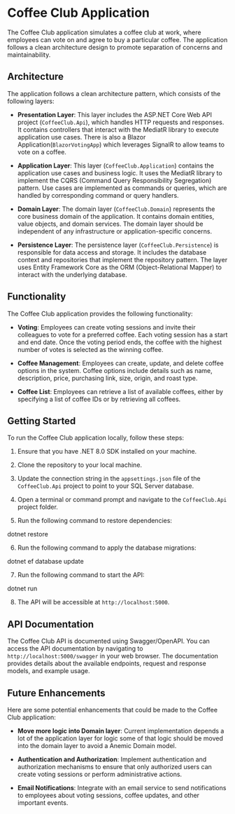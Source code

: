 # Coffee Club Application

The Coffee Club application simulates a coffee club at work, where employees can vote on and agree to buy a particular coffee. The application follows a clean architecture design to promote separation of concerns and maintainability.

## Architecture

The application follows a clean architecture pattern, which consists of the following layers:

- **Presentation Layer**: This layer includes the ASP.NET Core Web API project (`CoffeeClub.Api`), which handles HTTP requests and responses. It contains controllers that interact with the MediatR library to execute application use cases. There is also a Blazor Application(`BlazorVotingApp`) which leverages SignalR to allow teams to vote on a coffee.

- **Application Layer**: This layer (`CoffeeClub.Application`) contains the application use cases and business logic. It uses the MediatR library to implement the CQRS (Command Query Responsibility Segregation) pattern. Use cases are implemented as commands or queries, which are handled by corresponding command or query handlers.

- **Domain Layer**: The domain layer (`CoffeeClub.Domain`) represents the core business domain of the application. It contains domain entities, value objects, and domain services. The domain layer should be independent of any infrastructure or application-specific concerns.

- **Persistence Layer**: The persistence layer (`CoffeeClub.Persistence`) is responsible for data access and storage. It includes the database context and repositories that implement the repository pattern. The layer uses Entity Framework Core as the ORM (Object-Relational Mapper) to interact with the underlying database.

## Functionality

The Coffee Club application provides the following functionality:

- **Voting**: Employees can create voting sessions and invite their colleagues to vote for a preferred coffee. Each voting session has a start and end date. Once the voting period ends, the coffee with the highest number of votes is selected as the winning coffee.

- **Coffee Management**: Employees can create, update, and delete coffee options in the system. Coffee options include details such as name, description, price, purchasing link, size, origin, and roast type.

- **Coffee List**: Employees can retrieve a list of available coffees, either by specifying a list of coffee IDs or by retrieving all coffees.

## Getting Started

To run the Coffee Club application locally, follow these steps:

1. Ensure that you have .NET 8.0 SDK installed on your machine.

2. Clone the repository to your local machine.

3. Update the connection string in the `appsettings.json` file of the `CoffeeClub.Api` project to point to your SQL Server database.

4. Open a terminal or command prompt and navigate to the `CoffeeClub.Api` project folder.

5. Run the following command to restore dependencies:

dotnet restore


6. Run the following command to apply the database migrations:

dotnet ef database update


7. Run the following command to start the API:


dotnet run


8. The API will be accessible at `http://localhost:5000`.

## API Documentation

The Coffee Club API is documented using Swagger/OpenAPI. You can access the API documentation by navigating to `http://localhost:5000/swagger` in your web browser. The documentation provides details about the available endpoints, request and response models, and example usage.

## Future Enhancements

Here are some potential enhancements that could be made to the Coffee Club application:

- **Move more logic into Domain layer**: Current implementation depends a lot of the application layer for logic some of that logic should be moved into the domain layer to avoid a Anemic Domain model.

- **Authentication and Authorization**: Implement authentication and authorization mechanisms to ensure that only authorized users can create voting sessions or perform administrative actions.

- **Email Notifications**: Integrate with an email service to send notifications to employees about voting sessions, coffee updates, and other important events.

